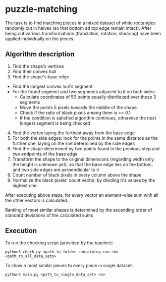 # puzzle-matching
The task is to find matching pieces in a mixed dataset of white rectangles randomly cut in halves (so that bottom ad top edge remain intact).
After being cut various transformations (translation, rotation, shearing) have been applied individually on the pieces.
## Algorithm description
1. Find the shape's vertices
2. Find their convex hull
3. Find the shape's base edge
  - Find the longest convex hull's segment
  - For the found segment and two segments adjacent to it on both sides:
    - Calculate coordinates of 50 points equally distributed over those 3 segments
    - Move the points 5 pixels towards the middle of the shape
    - Check if the ratio of black pixels among them is <= 0.1
    - If the condition is satisfied algorithm continues, otherwise the next longest segment is being checked
4. Find the vertex laying the furthest away from the base edge
5. For both the side edges: look for the points in the same distance as the further one, laying on the line determined by the side edges
6. Find the shape determined by two points found in the previous step and two endpoints of the base edge
7. Transform the shape to the original dimensions (regarding width only, the height is unknown yet), so that the base edge lies on the bottom, and two side edges are perpendicular to it
8. Count number of black pixels in every column above the shape
9. Normalize the black pixels' count vector, by dividing it's values by the highest one

After executing above steps, for every vector an element-wise sum with all the other vectors is calculated. 

Ranking of most similar shapes is determined by the ascending order of standard deviations of the calculated sums

## Execution
To run the checking script (provided by the teacher):
```
python3 check.py <path_to_folder_containing_run.sh> <path_to_all_data_sets>
```
To show n most similar pieces to every piece in single dataset:
```
python3 main.py <path_to_single_data_set> <n>
```
